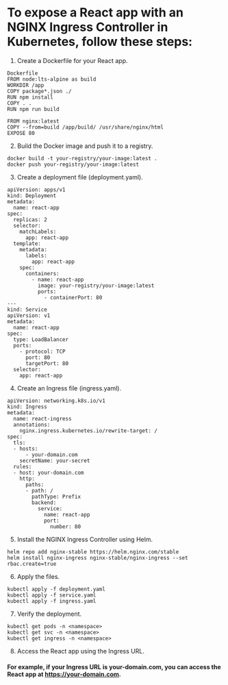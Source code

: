 # To expose a React app with an NGINX Ingress Controller in Kubernetes, follow these steps:

1. Create a Dockerfile for your React app.
```
Dockerfile
FROM node:lts-alpine as build
WORKDIR /app
COPY package*.json ./
RUN npm install
COPY . .
RUN npm run build

FROM nginx:latest
COPY --from=build /app/build/ /usr/share/nginx/html
EXPOSE 80
```

2. Build the Docker image and push it to a registry.

```
docker build -t your-registry/your-image:latest .
docker push your-registry/your-image:latest
```

3. Create a deployment file (deployment.yaml).
```
apiVersion: apps/v1
kind: Deployment
metadata:
  name: react-app
spec:
  replicas: 2
  selector:
    matchLabels:
      app: react-app
  template:
    metadata:
      labels:
        app: react-app
    spec:
      containers:
        - name: react-app
          image: your-registry/your-image:latest
          ports:
            - containerPort: 80
---
kind: Service
apiVersion: v1
metadata:
  name: react-app
spec:
  type: LoadBalancer
  ports:
    - protocol: TCP
      port: 80
      targetPort: 80
  selector:
    app: react-app
```

4. Create an Ingress file (ingress.yaml).

```
apiVersion: networking.k8s.io/v1
kind: Ingress
metadata:
  name: react-ingress
  annotations:
    nginx.ingress.kubernetes.io/rewrite-target: /
spec:
  tls:
  - hosts:
      - your-domain.com
    secretName: your-secret
  rules:
  - host: your-domain.com
    http:
      paths:
      - path: /
        pathType: Prefix
        backend:
          service:
            name: react-app
            port:
              number: 80
```

5. Install the NGINX Ingress Controller using Helm.

```
helm repo add nginx-stable https://helm.nginx.com/stable
helm install nginx-ingress nginx-stable/nginx-ingress --set rbac.create=true
```

6. Apply the files.
```
kubectl apply -f deployment.yaml
kubectl apply -f service.yaml
kubectl apply -f ingress.yaml
```

7. Verify the deployment.
```
kubectl get pods -n <namespace>
kubectl get svc -n <namespace>
kubectl get ingress -n <namespace>
```

8. Access the React app using the Ingress URL.

#### For example, if your Ingress URL is your-domain.com, you can access the React app at https://your-domain.com.


